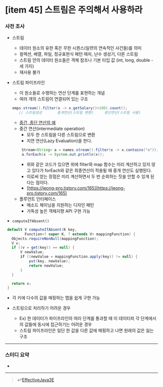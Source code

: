 # [item 45] 스트림은 주의해서 사용하라 
### 사전 조사 
- 스트림
  - 데이터 원소의 유한 혹은 무한 시퀀스(일련의 연속적인 사건들)를 의미
  - 컬렉션, 배열, 파일, 정규표현식 패턴 매처, 난수 생성기, 다른 스트림 
  - 스트림 안의 데이터 원소들은 객체 참조나 기본 타입 값 (int, long, double - 세 가지)
  - 재사용 불가 

- 스트림 파이프라인
  - 이 원소들로 수행하는 연산 단계를 표현하는 개념 
  - 여러 개의 스트림이 연결되어 있는 구조 
   ```java
   emps.stream().filter(x -> x.getSalary()>100).count();
      // 스트림생성       중개연산(스트림 변환)     종단연산(스트림 사용)
   ```
  - [중간, 종단 연산의 예](https://m.blog.naver.com/PostView.nhn?blogId=spdlqjdudghl&logNo=220757598355&proxyReferer=https%3A%2F%2Fwww.google.com%2F)
  - 중간 연산(intermediate operation)
    - 모두 한 스트림을 다른 스트림으로 변환
    - 지연 연산(Lazy Evaluation)을 한다.
     ```java
      Stream<String> a = names.stream().filter(x -> x.contains("o")).map(x-> x.concat("s"));
      a.forEach(x -> System.out.println(x));
     ```
      - 위와 같은 코드가 있으면 위에 filter와 map 함수는 미리 계산하고 있지 않고 있다가 forEach와 같은 최종연산이 적용될 때 중개 연산도 실행된다.
      - 이로써 얻는 장점은 미리 계산하면서 두 번 순회하는 짓을 안할 수 있게 된다는 점이다.
      - [https://jeong-pro.tistory.com/165](https://jeong-pro.tistory.com/165)
  - 플루언트 인터페이스
    - 메소드 체이닝을 지원하는 디자인 패턴
    - 가독성 높은 객체지향 API 구현 가능

- `computeIfAbsent()`
 ```java
  default V computeIfAbsent(K key,
          Function<? super K, ? extends V> mappingFunction) {
    Objects.requireNonNull(mappingFunction);
    V v;
    if ((v = get(key)) == null) {
        V newValue;
        if ((newValue = mappingFunction.apply(key)) != null) {
            put(key, newValue);
            return newValue;
        }
    }

    return v;
  }
 ```
  - 각 키에 다수의 값을 매핑하는 맵을 쉽게 구현 가능

- 스트링으로 처리하기 어려운 경우
  - Ex) 한 데이터가 파이프라인의 여러 단계를 통과할 때 이 데이터릐 각 단계에서의 값들에 동시에 접근하기는 어려운 경우 
  - 스트림 파이프라인은 일단 한 값을 다른 값에 매핑하고 나면 원래의 값은 잃는 구조 

---

### 스터디 요약 
- 

---

> :leftwards_arrow_with_hook:[EffectiveJava3E](/EffectiveJava3E/README.md)


